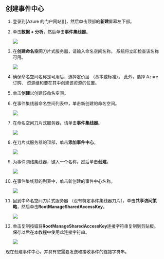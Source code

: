 ## <a name="create-an-event-hub"></a>创建事件中心

1. 登录到[Azure 的门户网站][]，然后单击顶部的**新建**屏幕左下部。

2. 单击**数据 + 分析**，然后单击**事件集线器**。

    ![](./media/event-hubs-create-event-hub/create-event-hub9.png)

3. 在**创建命名空间**刀片式服务器，请输入命名空间名称。 系统将立即检查该名称可用。

    ![](./media/event-hubs-create-event-hub/create-event-hub1.png)

4. 确保命名空间名称是可用后，选择定价层 （基本或标准）。 此外，选择 Azure 订购、 资源组和要在其中创建该资源的位置。 

2. 单击**创建**以创建该命名空间。

6. 在事件集线器命名空间列表中，单击新创建的命名空间。      

    ![](./media/event-hubs-create-event-hub/create-event-hub2.png)

7. 在命名空间刀片式服务器，请单击**事件集线器**。

    ![](./media/event-hubs-create-event-hub/create-event-hub3.png)

8. 在刀片式服务器的顶部，单击**添加事件中心**。

    ![](./media/event-hubs-create-event-hub/create-event-hub4.png)

3. 为事件网络集线器，键入一个名称，然后单击**创建**。

    ![](./media/event-hubs-create-event-hub/create-event-hub5.png)

4. 在事件集线器的列表中，单击新创建的事件中心名称。 

    ![](./media/event-hubs-create-event-hub/create-event-hub6.png)

5. 回到中命名空间刀片式服务器 （没有特定事件集线器刀片），单击**共享访问策略**，然后单击**RootManageSharedAccessKey**。

    ![](./media/event-hubs-create-event-hub/create-event-hub7.png)

5. 单击复制按钮将**RootManageSharedAccessKey**连接字符串复制到剪贴板。 保存以后在本教程中使用此连接字符串。

    ![](./media/event-hubs-create-event-hub/create-event-hub8.png)

现在创建事件中心，并具有您需要发送和接收事件的连接字符串。

[Azure 门户]: https://portal.azure.com/